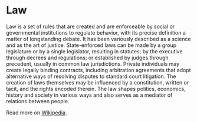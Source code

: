 # Law

Law is a set of rules that are created and are enforceable by social or governmental institutions to regulate behavior, with its precise definition a matter of longstanding debate. It has been variously described as a science and as the art of justice. State-enforced laws can be made by a group legislature or by a single legislator, resulting in statutes; by the executive through decrees and regulations; or established by judges through precedent, usually in common law jurisdictions. Private individuals may create legally binding contracts, including arbitration agreements that adopt alternative ways of resolving disputes to standard court litigation. The creation of laws themselves may be influenced by a constitution, written or tacit, and the rights encoded therein. The law shapes politics, economics, history and society in various ways and also serves as a mediator of relations between people.

Read more on [Wikipedia](https://en.wikipedia.org/wiki/Law).
